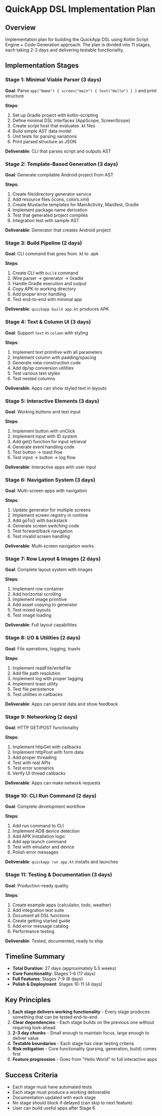 # QuickApp DSL Implementation Plan

## Overview
Implementation plan for building the QuickApp DSL using Kotlin Script Engine + Code Generation approach. The plan is divided into 11 stages, each taking 2-3 days and delivering testable functionality.

## Implementation Stages

### Stage 1: Minimal Viable Parser (3 days)
**Goal**: Parse `app("Name") { screen("main") { text("Hello") } }` and print structure

**Steps**:
1. Set up Gradle project with kotlin-scripting
2. Define minimal DSL interfaces (AppScope, ScreenScope)
3. Create script host that evaluates .kt files
4. Build simple AST data model
5. Unit tests for parsing variations
6. Print parsed structure as JSON

**Deliverable**: CLI that parses script and outputs AST

### Stage 2: Template-Based Generation (3 days)
**Goal**: Generate compilable Android project from AST

**Steps**:
1. Create file/directory generator service
2. Add resource files (icons, colors.xml)
3. Create Mustache templates for MainActivity, Manifest, Gradle
4. Implement package name derivation
5. Test that generated project compiles
6. Integration test with sample AST

**Deliverable**: Generator that creates Android project

### Stage 3: Build Pipeline (2 days)
**Goal**: CLI command that goes from .kt to .apk

**Steps**:
1. Create CLI with `build` command
2. Wire parser → generator → Gradle
3. Handle Gradle execution and output
4. Copy APK to working directory
5. Add proper error handling
6. Test end-to-end with minimal app

**Deliverable**: `quickapp build app.kt` produces APK

### Stage 4: Text & Column UI (3 days)
**Goal**: Support `text` in `column` with styling

**Steps**:
1. Implement text primitive with all parameters
2. Implement column with padding/spacing
3. Generate view construction code
4. Add dp/sp conversion utilities
5. Test various text styles
6. Test nested columns

**Deliverable**: Apps can show styled text in layouts

### Stage 5: Interactive Elements (3 days)
**Goal**: Working buttons and text input

**Steps**:
1. Implement button with onClick
2. Implement input with ID system
3. Add get() function for input retrieval
4. Generate event handling code
5. Test button → toast flow
6. Test input → button → log flow

**Deliverable**: Interactive apps with user input

### Stage 6: Navigation System (3 days)
**Goal**: Multi-screen apps with navigation

**Steps**:
1. Update generator for multiple screens
2. Implement screen registry in runtime
3. Add goTo() with backstack
4. Generate screen switching code
5. Test forward/back navigation
6. Test invalid screen handling

**Deliverable**: Multi-screen navigation works

### Stage 7: Row Layout & Images (2 days)
**Goal**: Complete layout system with images

**Steps**:
1. Implement row container
2. Add horizontal scrolling
3. Implement image primitive
4. Add asset copying to generator
5. Test mixed layouts
6. Test image loading

**Deliverable**: Full layout capabilities

### Stage 8: I/O & Utilities (2 days)
**Goal**: File operations, logging, toasts

**Steps**:
1. Implement readFile/writeFile
2. Add file path resolution
3. Implement log with proper tagging
4. Implement toast utility
5. Test file persistence
6. Test utilities in callbacks

**Deliverable**: Apps can persist data and show feedback

### Stage 9: Networking (2 days)
**Goal**: HTTP GET/POST functionality

**Steps**:
1. Implement httpGet with callbacks
2. Implement httpPost with form data
3. Add proper threading
4. Test with real APIs
5. Test error scenarios
6. Verify UI thread callbacks

**Deliverable**: Apps can make network requests

### Stage 10: CLI Run Command (2 days)
**Goal**: Complete development workflow

**Steps**:
1. Add run command to CLI
2. Implement ADB device detection
3. Add APK installation logic
4. Add app launch command
5. Test with emulator and device
6. Polish error messages

**Deliverable**: `quickapp run app.kt` installs and launches

### Stage 11: Testing & Documentation (3 days)
**Goal**: Production-ready quality

**Steps**:
1. Create example apps (calculator, todo, weather)
2. Add integration test suite
3. Document all DSL functions
4. Create getting started guide
5. Add error message catalog
6. Performance testing

**Deliverable**: Tested, documented, ready to ship

## Timeline Summary

- **Total Duration**: 27 days (approximately 5.5 weeks)
- **Core Functionality**: Stages 1-6 (17 days)
- **Full Features**: Stages 7-9 (6 days)
- **Polish & Deployment**: Stages 10-11 (4 days)

## Key Principles

1. **Each stage delivers working functionality** - Every stage produces something that can be tested end-to-end
2. **Clear dependencies** - Each stage builds on the previous one without requiring look-ahead
3. **2-3 day chunks** - Small enough to maintain focus, large enough to deliver value
4. **Testable boundaries** - Each stage has clear testing criteria
5. **Risk mitigation** - Core functionality (parsing, generation, build) comes first
6. **Feature progression** - Goes from "Hello World" to full interactive apps

## Success Criteria

- Each stage must have automated tests
- Each stage must produce a working deliverable
- Documentation updated with each stage
- No stage should block if delayed (can skip to next feature)
- User can build useful apps after Stage 6